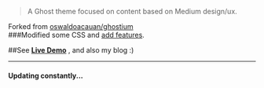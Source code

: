 >A Ghost theme focused on content based on Medium design/ux.  

Forked from [oswaldoacauan/ghostium](https://github.com/oswaldoacauan/ghostium)  
###Modified some CSS and [add features](http://cool4zbl.com/how-i-use-ghostium/).  


##See [**Live Demo**](http://cool4zbl.com/) , and also my blog :)

---

#### Updating constantly...